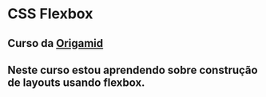 # CSS Flexbox
## Curso da [Origamid](https://www.origamid.com/curso/css-flexbox)

## Neste curso estou aprendendo sobre construção de layouts usando flexbox.
